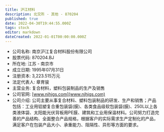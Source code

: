 ```yaml
---
title: 沪江材料
description: 北交所 - 其他 - 870204
published: true
date: 2022-04-30T19:44:55.000Z
tags: stock
editor: markdown
dateCreated: 2022-01-01T00:00:00.000Z
---
```


- 公司名称: 南京沪江复合材料股份有限公司
- 股票代码: 870204.BJ
- 所在地: 江苏 - 南京市
- 成立日期: 1995年07月31日
- 注册资本: 3,223.515万元
- 法定代表人: 章育骏
- 主营业务: 复合材料，塑料包装制品的生产及销售
- 公司官网: [www.njhjgs.com](www.njhjgs.com)
- 公司介绍: 公司主要从事复合材料、塑料包装制品的研发、生产和销售；产品包括：工业用铝塑复合重包装袋(膜)、各类食品级软包装袋(膜)、250L以上各类液体袋、太阳能光伏背板用PE膜、建筑和工业用保温材料。公司努力打造完善的产品结构、全面整合产品规格，根据客户的实际需求生产定制化的产品，满足客户在包装产品大小、承重能力、阻隔性、异形等方面的要求。


